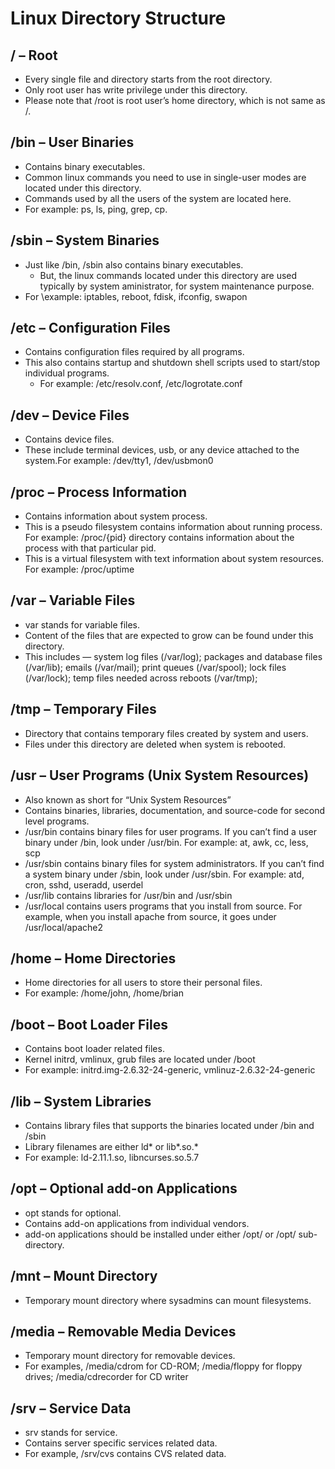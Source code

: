 # Linux Directory Structure

## / – Root

* Every single file and directory starts from the root directory.
* Only root user has write privilege under this directory.
* Please note that /root is root user’s home directory, which is not same as /.

## /bin – User Binaries

* Contains binary executables.
* Common linux commands you need to use in single-user modes are located under this directory.
* Commands used by all the users of the system are located here.
* For example: ps, ls, ping, grep, cp.

## /sbin – System Binaries

* Just like /bin, /sbin also contains binary executables.
    + But, the linux commands located under this directory are used typically by system aministrator, for system maintenance purpose.
* For \\example: iptables, reboot, fdisk, ifconfig, swapon

## /etc – Configuration Files

* Contains configuration files required by all programs.
* This also contains startup and shutdown shell scripts used to start/stop individual programs.
    + For example: /etc/resolv.conf, /etc/logrotate.conf

## /dev – Device Files

* Contains device files.
* These include terminal devices, usb, or any device attached to the system.For example: /dev/tty1, /dev/usbmon0

## /proc – Process Information

* Contains information about system process.
* This is a pseudo filesystem contains information about running process. For example: /proc/{pid} directory contains information about the process with that particular pid.
* This is a virtual filesystem with text information about system resources. For example: /proc/uptime

## /var – Variable Files

* var stands for variable files.
* Content of the files that are expected to grow can be found under this directory.
* This includes — system log files (/var/log); packages and database files (/var/lib); emails (/var/mail); print queues (/var/spool); lock files (/var/lock); temp files needed across reboots (/var/tmp);

## /tmp – Temporary Files

* Directory that contains temporary files created by system and users.
* Files under this directory are deleted when system is rebooted.

## /usr – User Programs (Unix System Resources)

* Also known as short for “Unix System Resources”
* Contains binaries, libraries, documentation, and source-code for second level programs.
* /usr/bin contains binary files for user programs. If you can’t find a user binary under /bin, look under /usr/bin. For example: at, awk, cc, less, scp
* /usr/sbin contains binary files for system administrators. If you can’t find a system binary under /sbin, look under /usr/sbin. For example: atd, cron, sshd, useradd, userdel
* /usr/lib contains libraries for /usr/bin and /usr/sbin
* /usr/local contains users programs that you install from source. For example, when you install apache from source, it goes under /usr/local/apache2

## /home – Home Directories

* Home directories for all users to store their personal files.
* For example: /home/john, /home/brian

## /boot – Boot Loader Files

* Contains boot loader related files.
* Kernel initrd, vmlinux, grub files are located under /boot
* For example: initrd.img-2.6.32-24-generic, vmlinuz-2.6.32-24-generic

## /lib – System Libraries

* Contains library files that supports the binaries located under /bin and /sbin
* Library filenames are either ld* or lib*.so.*
* For example: ld-2.11.1.so, libncurses.so.5.7

## /opt – Optional add-on Applications

* opt stands for optional.
* Contains add-on applications from individual vendors.
* add-on applications should be installed under either /opt/ or /opt/ sub-directory.

## /mnt – Mount Directory

* Temporary mount directory where sysadmins can mount filesystems.

## /media – Removable Media Devices

* Temporary mount directory for removable devices.
* For examples, /media/cdrom for CD-ROM; /media/floppy for floppy drives; /media/cdrecorder for CD writer

## /srv – Service Data

* srv stands for service.
* Contains server specific services related data.
* For example, /srv/cvs contains CVS related data.
